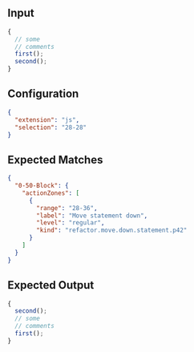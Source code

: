 
## Input
```javascript input
{
  // some
  // comments
  first();
  second();
}
```

## Configuration
```json configuration
{
  "extension": "js",
  "selection": "28-28"
}
```

## Expected Matches
```json expected matches
{
  "0-50-Block": {
    "actionZones": [
      {
        "range": "28-36",
        "label": "Move statement down",
        "level": "regular",
        "kind": "refactor.move.down.statement.p42"
      }
    ]
  }
}
```

## Expected Output
```javascript expected output
{
  second();
  // some
  // comments
  first();
}
```
